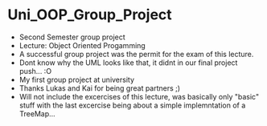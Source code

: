 # Uni_OOP_Group_Project
- Second Semester group project
- Lecture: Object Oriented Progamming
- A successful group project was the permit for the exam of this lecture.
- Dont know why the UML looks like that, it didnt in our final project push... :O
- My first group project at university
- Thanks Lukas and Kai for being great partners ;)
- Will not include the excercises of this lecture, was basically only "basic" stuff with the last excercise being about a simple implemntation of a TreeMap...
